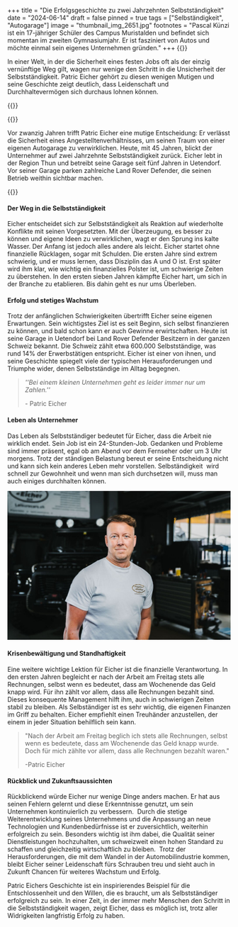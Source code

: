 +++
title = "Die Erfolgsgeschichte zu zwei Jahrzehnten Selbstständigkeit"
date = "2024-06-14"
draft = false
pinned = true
tags = ["Selbständigkeit", "Autogarage"]
image = "thumbnail_img_2651.jpg"
footnotes = "Pascal Künzi ist ein 17-jähriger Schüler des Campus Muristalden und befindet sich momentan im zweiten Gymnasiumjahr. Er ist fasziniert von Autos und möchte einmal sein eigenes Unternehmen gründen."
+++
{{<lead>}}

In einer Welt, in der die Sicherheit eines festen Jobs oft als der einzig vernünftige Weg gilt, wagen nur wenige den Schritt in die Unsicherheit der Selbstständigkeit. Patric Eicher gehört zu diesen wenigen Mutigen und seine Geschichte zeigt deutlich, dass Leidenschaft und Durchhaltevermögen sich durchaus lohnen können.

{{</lead>}}

{{<box>}}

Vor zwanzig Jahren trifft Patric Eicher eine mutige Entscheidung: Er verlässt die Sicherheit eines Angestelltenverhältnisses, um seinen Traum von einer eigenen Autogarage zu verwirklichen. Heute, mit 45 Jahren, blickt der Unternehmer auf zwei Jahrzehnte Selbstständigkeit zurück. Eicher lebt in der Region Thun und betreibt seine Garage seit fünf Jahren in Uetendorf. Vor seiner Garage parken zahlreiche Land Rover Defender, die seinen Betrieb weithin sichtbar machen.

{{</box>}}

#### Der Weg in die Selbstständigkeit

Eicher entscheidet sich zur Selbstständigkeit als Reaktion auf wiederholte Konflikte mit seinen Vorgesetzten. Mit der Überzeugung, es besser zu können und eigene Ideen zu verwirklichen, wagt er den Sprung ins kalte Wasser. Der Anfang ist jedoch alles andere als leicht. Eicher startet ohne finanzielle Rücklagen, sogar mit Schulden. Die ersten Jahre sind extrem schwierig, und er muss lernen, dass Disziplin das A und O ist. Erst später wird ihm klar, wie wichtig ein finanzielles Polster ist, um schwierige Zeiten zu überstehen. In den ersten sieben Jahren kämpfte Eicher hart, um sich in der Branche zu etablieren. Bis dahin geht es nur ums Überleben.

#### Erfolg und stetiges Wachstum

Trotz der anfänglichen Schwierigkeiten übertrifft Eicher seine eigenen Erwartungen. Sein wichtigstes Ziel ist es seit Beginn, sich selbst finanzieren zu können, und bald schon kann er auch Gewinne erwirtschaften. Heute ist seine Garage in Uetendorf bei Land Rover Defender Besitzern in der ganzen Schweiz bekannt. Die Schweiz zählt etwa 600.000 Selbstständige, was rund 14% der Erwerbstätigen entspricht. Eicher ist einer von ihnen, und seine Geschichte spiegelt viele der typischen Herausforderungen und Triumphe wider, denen Selbstständige im Alltag begegnen.

> *''Bei einem kleinen Unternehmen geht es leider immer nur um Zahlen.''*
>
> \- Patric Eicher

#### Leben als Unternehmer

Das Leben als Selbstständiger bedeutet für Eicher, dass die Arbeit nie wirklich endet. Sein Job ist ein 24-Stunden-Job. Gedanken und Probleme sind immer präsent, egal ob am Abend vor dem Fernseher oder um 3 Uhr morgens. Trotz der ständigen Belastung bereut er seine Entscheidung nicht und kann sich kein anderes Leben mehr vorstellen. Selbständigkeit  wird schnell zur Gewohnheit und wenn man sich durchsetzen will, muss man auch einiges durchhalten können.

![](thumbnail_img_2651.jpg)

#### Krisenbewältigung und Standhaftigkeit

Eine weitere wichtige Lektion für Eicher ist die finanzielle Verantwortung. In den ersten Jahren begleicht er nach der Arbeit am Freitag stets alle Rechnungen, selbst wenn es bedeutet, dass am Wochenende das Geld knapp wird. Für ihn zählt vor allem, dass alle Rechnungen bezahlt sind. Dieses konsequente Management hilft ihm, auch in schwierigen Zeiten stabil zu bleiben. Als Selbständiger ist es sehr wichtig, die eigenen Finanzen im Griff zu behalten. Eicher empfiehlt einen Treuhänder anzustellen, der einem in jeder Situation behilflich sein kann.

> "Nach der Arbeit am Freitag beglich ich stets alle Rechnungen, selbst wenn es bedeutete, dass am Wochenende das Geld knapp wurde. Doch für mich zählte vor allem, dass alle Rechnungen bezahlt waren."
>
> \-Patric Eicher

#### Rückblick und Zukunftsaussichten

Rückblickend würde Eicher nur wenige Dinge anders machen. Er hat aus seinen Fehlern gelernt und diese Erkenntnisse genutzt, um sein Unternehmen kontinuierlich zu verbessern.  Durch die stetige Weiterentwicklung seines Unternehmens und die Anpassung an neue Technologien und Kundenbedürfnisse ist er zuversichtlich, weiterhin erfolgreich zu sein. Besonders wichtig ist ihm dabei, die Qualität seiner Dienstleistungen hochzuhalten, um schweizweit einen hohen Standard zu schaffen und gleichzeitig wirtschaftlich zu bleiben.  Trotz der Herausforderungen, die mit dem Wandel in der Automobilindustrie kommen, bleibt Eicher seiner Leidenschaft fürs Schrauben treu und sieht auch in Zukunft Chancen für weiteres Wachstum und Erfolg.

Patric Eichers Geschichte ist ein inspirierendes Beispiel für die Entschlossenheit und den Willen, die es braucht, um als Selbstständiger erfolgreich zu sein. In einer Zeit, in der immer mehr Menschen den Schritt in die Selbstständigkeit wagen, zeigt Eicher, dass es möglich ist, trotz aller Widrigkeiten langfristig Erfolg zu haben.